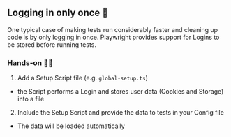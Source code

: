 ## Logging in only once 🔑

One typical case of making tests run considerably faster
and cleaning up code is by only logging in once. Playwright
provides support for Logins to be stored before running tests.

### Hands-on 👨‍💻

1. Add a Setup Script file (e.g. `global-setup.ts`)
  - the Script performs a Login and stores user data (Cookies and Storage) into a file
2. Include the Setup Script and provide the data to tests in your Config file
  - The data will be loaded automatically
